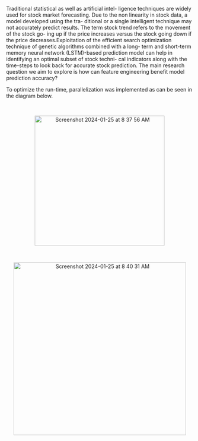 Traditional statistical as well as artificial intel-
ligence techniques are widely used for stock
market forecasting. Due to the non linearity
in stock data, a model developed using the tra-
ditional or a single intelligent technique may
not accurately predict results. The term stock
trend refers to the movement of the stock go-
ing up if the price increases versus the stock
going down if the price decreases.Exploitation
of the efficient search optimization technique
of genetic algorithms combined with a long-
term and short-term memory neural network
(LSTM)-based prediction model can help in
identifying an optimal subset of stock techni-
cal indicators along with the time-steps to look
back for accurate stock prediction. The main
research question we aim to explore is how can
feature engineering benefit model prediction accuracy?

To optimize the run-time, parallelization was implemented as can be seen in the diagram below.


</br>

<p align="center">
 <img  width="350" alt="Screenshot 2024-01-25 at 8 37 56 AM" src="https://github.com/guptaru1/StockPrediction/assets/50961619/ffc507ef-742d-4eff-8ae1-9b7005d684f3">
</p>

</br>

<p align="center">
<img width="465" alt="Screenshot 2024-01-25 at 8 40 31 AM" src="https://github.com/guptaru1/StockPrediction/assets/50961619/7b846a6c-6904-4d12-8405-4ae7be0d730d">
</p>
